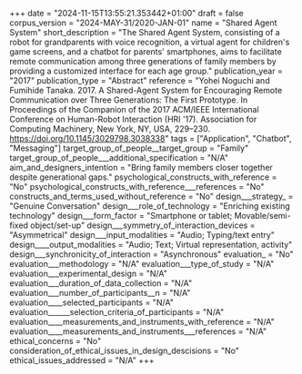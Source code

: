 +++
date = "2024-11-15T13:55:21.353442+01:00"
draft = false
corpus_version = "2024-MAY-31/2020-JAN-01"
name = "Shared Agent System"
short_description = "The Shared Agent System, consisting of a robot for grandparents with voice recognition, a virtual agent for children's game screens, and a chatbot for parents' smartphones, aims to facilitate remote communication among three generations of family members by providing a customized interface for each age group."
publication_year = "2017"
publication_type = "Abstract"
reference = "Yohei Noguchi and Fumihide Tanaka. 2017. A Shared-Agent System for Encouraging Remote Communication over Three Generations: The First Prototype. In Proceedings of the Companion of the 2017 ACM/IEEE International Conference on Human-Robot Interaction (HRI '17). Association for Computing Machinery, New York, NY, USA, 229–230. https://doi.org/10.1145/3029798.3038338"
tags = ["Application", "Chatbot", "Messaging"]
target_group_of_people__target_group = "Family"
target_group_of_people___additional_specification = "N/A"
aim_and_designers_intention = "Bring family members closer together despite generational gaps."
psychological_constructs_with_reference = "No"
psychological_constructs_with_reference___references = "No"
constructs_and_terms_used_without_reference = "No"
design___strategy_ = "Genuine Conversation"
design___role_of_technology = "Enriching existing technology"
design___form_factor = "Smartphone or tablet; Movable/semi-fixed object/set-up"
design___symmetry_of_interaction_devices = "Asymmetrical"
design___input_modalities = "Audio; Typing/text entry"
design____output_modalities = "Audio; Text; Virtual representation, activity"
design___synchronicity_of_interaction = "Asynchronous"
evaluation_ = "No"
evaluation___methodology = "N/A"
evaluation___type_of_study = "N/A"
evaluation___experimental_design = "N/A"
evaluation___duration_of_data_collection = "N/A"
evaluation___number_of_participants__n = "N/A"
evaluation____selected_participants = "N/A"
evaluation______selection_criteria_of_participants = "N/A"
evaluation____measurements_and_instruments_with_reference = "N/A"
evaluation____measurements_and_instruments___references = "N/A"
ethical_concerns = "No"
consideration_of_ethical_issues_in_design_descisions = "No"
ethical_issues_addressed = "N/A"
+++
